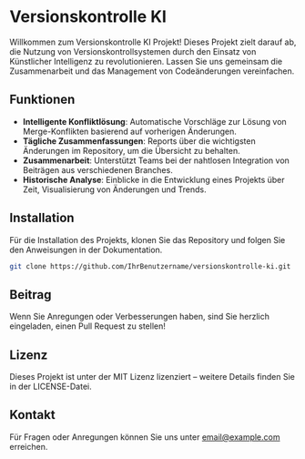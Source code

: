 # Versionskontrolle KI

Willkommen zum Versionskontrolle KI Projekt! Dieses Projekt zielt darauf ab, die Nutzung von Versionskontrollsystemen durch den Einsatz von Künstlicher Intelligenz zu revolutionieren. Lassen Sie uns gemeinsam die Zusammenarbeit und das Management von Codeänderungen vereinfachen.

## Funktionen
- **Intelligente Konfliktlösung**: Automatische Vorschläge zur Lösung von Merge-Konflikten basierend auf vorherigen Änderungen.
- **Tägliche Zusammenfassungen**: Reports über die wichtigsten Änderungen im Repository, um die Übersicht zu behalten.
- **Zusammenarbeit**: Unterstützt Teams bei der nahtlosen Integration von Beiträgen aus verschiedenen Branches.
- **Historische Analyse**: Einblicke in die Entwicklung eines Projekts über Zeit, Visualisierung von Änderungen und Trends.

## Installation
Für die Installation des Projekts, klonen Sie das Repository und folgen Sie den Anweisungen in der Dokumentation.

```bash
git clone https://github.com/IhrBenutzername/versionskontrolle-ki.git
```

## Beitrag
Wenn Sie Anregungen oder Verbesserungen haben, sind Sie herzlich eingeladen, einen Pull Request zu stellen!

## Lizenz
Dieses Projekt ist unter der MIT Lizenz lizenziert – weitere Details finden Sie in der LICENSE-Datei.

## Kontakt
Für Fragen oder Anregungen können Sie uns unter [email@example.com](mailto:email@example.com) erreichen.
